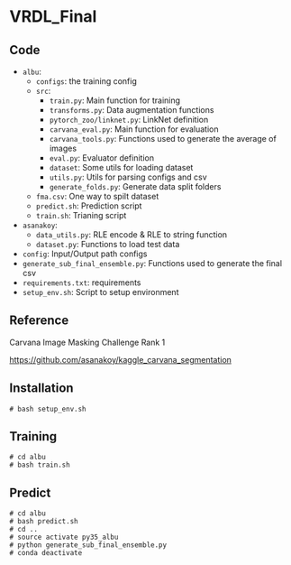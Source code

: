 # VRDL_Final
## Code
 - `albu`:
     - `configs`: the training config
     - `src`: 
         - `train.py`: Main function for training
         - `transforms.py`: Data augmentation functions
         - `pytorch_zoo/linknet.py`: LinkNet definition
         - `carvana_eval.py`: Main function for evaluation
         - `carvana_tools.py`: Functions used to generate the average of images
         - `eval.py`: Evaluator definition
         - `dataset`: Some utils for loading dataset
         - `utils.py`: Utils for parsing configs and csv
         - `generate_folds.py`: Generate data split folders
     - `fma.csv`: One way to spilt dataset
     - `predict.sh`: Prediction script
     - `train.sh`: Trianing script
 - `asanakoy`:
     - `data_utils.py`: RLE encode & RLE to string function
     - `dataset.py`: Functions to load test data
 - `config`: Input/Output path configs
 - `generate_sub_final_ensemble.py`: Functions used to generate the final csv
 - `requirements.txt`: requirements
 - `setup_env.sh`: Script to setup environment

## Reference
Carvana Image Masking Challenge Rank 1

https://github.com/asanakoy/kaggle_carvana_segmentation

## Installation
```
# bash setup_env.sh
```

## Training
```
# cd albu
# bash train.sh
```

## Predict
```
# cd albu
# bash predict.sh
# cd ..
# source activate py35_albu
# python generate_sub_final_ensemble.py
# conda deactivate
```
